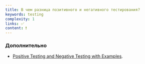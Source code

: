 ```yaml
---
title: В чем разница позитивного и негативного тестирования?
keywords: testing
complexity: 1
links: ✅
content: ❗
---
```


### Дополнительно
- [Positive Testing and Negative Testing with Examples](https://www.guru99.com/positive-and-negative-testing.html).
